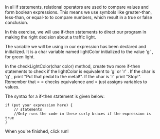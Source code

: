 In all if statements, relational operators are used to compare values and form boolean expressions. This means we use symbols like greater-than, less-than, or equal-to to compare numbers, which result in a true or false conclusion. 

In this exercise, we will use if-then statements to direct our program in making the right decision about a traffic light. 

The variable we will be using in our expression has been declared and initialized. It is a char variable named lightColor initialized to the value 'g' , for green light.

In the checkLightColor(char color) method, create two more if-then statements to check if the lightColor is equivalent to 'g' or 'r' . If the char is 'g' , print "Put that pedal to the metal!". If the char is 'r' print "Stop!".
Remember that = = checks equivalence and = just assigns variables to values.

The syntax for a if-then statement is given below:
```
if (put your expression here) {
    // statements
    //Only runs the code in these curly braces if the expression is true
}
```
When you're finished, click run!